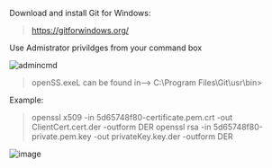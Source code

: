 
Download and install Git for Windows:

> https://gitforwindows.org/

Use Admistrator privildges from your command box


![admincmd](https://user-images.githubusercontent.com/16296900/151677422-468e5d7f-8455-4afc-bbdb-ec607580ce14.JPG)



>  openSS.exeL can be found in-->  C:\Program Files\Git\usr\bin>


Example:

> openssl x509 -in 5d65748f80-certificate.pem.crt -out  ClientCert.cert.der -outform DER
> openssl rsa -in 5d65748f80-private.pem.key -out  privateKey.key.der -outform DER

![image](https://user-images.githubusercontent.com/16296900/151677416-a58bd7ea-27a0-4e8a-9c32-983dd569eb9b.png)




